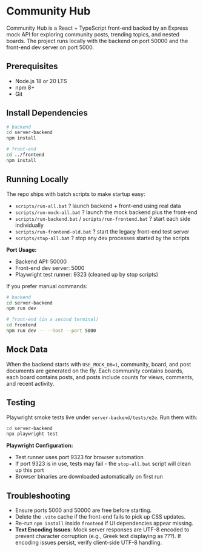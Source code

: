 # Community Hub

Community Hub is a React + TypeScript front-end backed by an Express mock API for exploring community posts, trending topics, and nested boards. The project runs locally with the backend on port 50000 and the front-end dev server on port 5000.

## Prerequisites
- Node.js 18 or 20 LTS
- npm 8+
- Git

## Install Dependencies
```bash
# backend
cd server-backend
npm install

# front-end
cd ../frontend
npm install
```

## Running Locally
The repo ships with batch scripts to make startup easy:
- `scripts/run-all.bat` ? launch backend + front-end using real data
- `scripts/run-mock-all.bat` ? launch the mock backend plus the front-end
- `scripts/run-backend.bat` / `scripts/run-frontend.bat` ? start each side individually
- `scripts/run-frontend-old.bat` ? start the legacy front-end test server
- `scripts/stop-all.bat` ? stop any dev processes started by the scripts

**Port Usage:**
- Backend API: 50000
- Front-end dev server: 5000
- Playwright test runner: 9323 (cleaned up by stop scripts)

If you prefer manual commands:
```bash
# backend
cd server-backend
npm run dev

# front-end (in a second terminal)
cd frontend
npm run dev -- --host --port 5000
```

## Mock Data
When the backend starts with `USE_MOCK_DB=1`, community, board, and post documents are generated on the fly. Each community contains boards, each board contains posts, and posts include counts for views, comments, and recent activity.

## Testing
Playwright smoke tests live under `server-backend/tests/e2e`. Run them with:
```bash
cd server-backend
npx playwright test
```

**Playwright Configuration:**
- Test runner uses port 9323 for browser automation
- If port 9323 is in use, tests may fail - the `stop-all.bat` script will clean up this port
- Browser binaries are downloaded automatically on first run

## Troubleshooting
- Ensure ports 5000 and 50000 are free before starting.
- Delete the `.vite` cache if the front-end fails to pick up CSS updates.
- Re-run `npm install` inside `frontend` if UI dependencies appear missing.
- **Text Encoding Issues**: Mock server responses are UTF-8 encoded to prevent character corruption (e.g., Greek text displaying as ???). If encoding issues persist, verify client-side UTF-8 handling.
